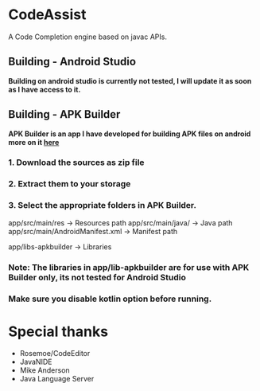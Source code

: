 # CodeAssist
A Code Completion engine based on javac APIs.


## Building - Android Studio
**Building on android studio is currently not tested, I will update it as soon as I have access to it.**

## Building - APK Builder
**APK Builder is an app I have developed for building APK files on android more on it [here](https://github.com/tyron12233/APKBuilder)**

### 1. Download the sources as zip file
### 2. Extract them to your storage
### 3. Select the appropriate folders in APK Builder.

app/src/main/res -> Resources path
app/src/main/java/ -> Java path
app/src/main/AndroidManifest.xml -> Manifest path

app/libs-apkbuilder -> Libraries

### Note: The libraries in app/lib-apkbuilder are for use with APK Builder only, its not tested for Android Studio

### Make sure you disable kotlin option before running.

# Special thanks
- Rosemoe/CodeEditor 
- JavaNIDE
- Mike Anderson
- Java Language Server 
